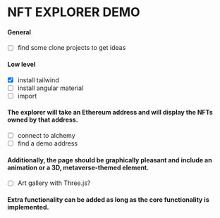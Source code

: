# NFT EXPLORER DEMO

#### General
- [ ] find some clone projects to get ideas

#### Low level
- [x] install tailwind
- [ ] install angular material
- [ ] import

#### The explorer will take an Ethereum address and will display the NFTs owned by that address.

- [ ] connect to alchemy
- [ ] find a demo address

#### Additionally, the page should be graphically pleasant and include an animation or a 3D, metaverse-themed element.

- [ ] Art gallery with Three.js?

#### Extra functionality can be added as long as the core functionality is implemented.
